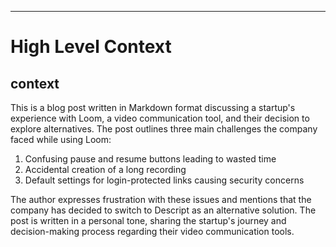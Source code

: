 

  ---
# High Level Context
## context
This is a blog post written in Markdown format discussing a startup's experience with Loom, a video communication tool, and their decision to explore alternatives. The post outlines three main challenges the company faced while using Loom:

1. Confusing pause and resume buttons leading to wasted time
2. Accidental creation of a long recording
3. Default settings for login-protected links causing security concerns

The author expresses frustration with these issues and mentions that the company has decided to switch to Descript as an alternative solution. The post is written in a personal tone, sharing the startup's journey and decision-making process regarding their video communication tools.

  
